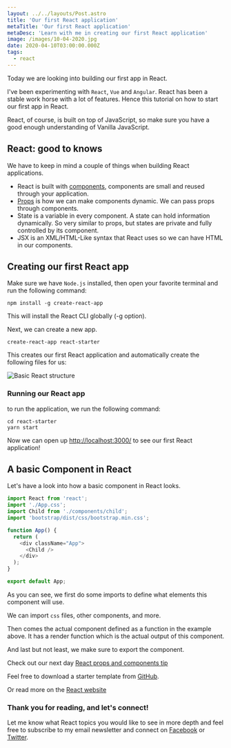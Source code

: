 ```yaml
---
layout: ../../layouts/Post.astro
title: 'Our first React application'
metaTitle: 'Our first React application'
metaDesc: 'Learn with me in creating our first React application'
image: /images/10-04-2020.jpg
date: 2020-04-10T03:00:00.000Z
tags:
  - react
---
```


Today we are looking into building our first app in React.

I've been experimenting with `React`, `Vue` and `Angular`. React has been a stable work horse with a lot of features. Hence this tutorial on how to start our first app in React.

React, of course, is built on top of JavaScript, so make sure you have a good enough understanding of Vanilla JavaScript.

## React: good to knows

We have to keep in mind a couple of things when building React applications.

- React is built with [components](https://daily-dev-tips.com/posts/react-props-and-components/), components are small and reused through your application.
- [Props](https://daily-dev-tips.com/posts/react-props-and-components/) is how we can make components dynamic. We can pass props through components.
- State is a variable in every component. A state can hold information dynamically. So very similar to props, but states are private and fully controlled by its component.
- JSX is an XML/HTML-Like syntax that React uses so we can have HTML in our components.

## Creating our first React app

Make sure we have `Node.js` installed, then open your favorite terminal and run the following command:

```
npm install -g create-react-app
```

This will install the React CLI globally (-g option).

Next, we can create a new app.

```
create-react-app react-starter
```

This creates our first React application and automatically create the following files for us:

![Basic React structure](https://cdn.hashnode.com/res/hashnode/image/upload/v1608532478648/cZmsEgoSU.png)

### Running our React app

to run the application, we run the following command:

```
cd react-starter
yarn start
```

Now we can open up [http://localhost:3000/](http://localhost:3000/) to see our first React application!

## A basic Component in React

Let's have a look into how a basic component in React looks.

```js
import React from 'react';
import './App.css';
import Child from './components/child';
import 'bootstrap/dist/css/bootstrap.min.css';

function App() {
  return (
    <div className="App">
      <Child />
    </div>
  );
}

export default App;
```

As you can see, we first do some imports to define what elements this component will use.

We can import `css` files, other components, and more.

Then comes the actual component defined as a function in the example above.
It has a render function which is the actual output of this component.

And last but not least, we make sure to export the component.

Check out our next day [React props and components tip](https://daily-dev-tips.com/posts/react-props-and-components/)

Feel free to download a starter template from [GitHub](https://github.com/rebelchris/React-starter).

Or read more on the [React website](https://reactjs.org/docs/getting-started.html)

### Thank you for reading, and let's connect!

Let me know what React topics you would like to see in more depth and feel free to subscribe to my email newsletter and connect on [Facebook](https://www.facebook.com/DailyDevTipsBlog) or [Twitter](https://twitter.com/DailyDevTips1).
